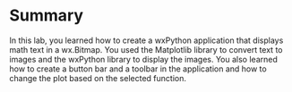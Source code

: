 # Summary

In this lab, you learned how to create a wxPython application that displays math text in a wx.Bitmap. You used the Matplotlib library to convert text to images and the wxPython library to display the images. You also learned how to create a button bar and a toolbar in the application and how to change the plot based on the selected function.
